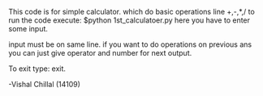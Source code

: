 This code is for simple calculator. which do basic operations line +,-,*,/
     to run the code execute:
     	$python 1st_calculatoer.py
     here you have to enter some input.


input must be on same line.
if you want to do operations on previous ans you can just give operator and number for next output.

To exit type:
   exit.

-Vishal Chillal (14109)